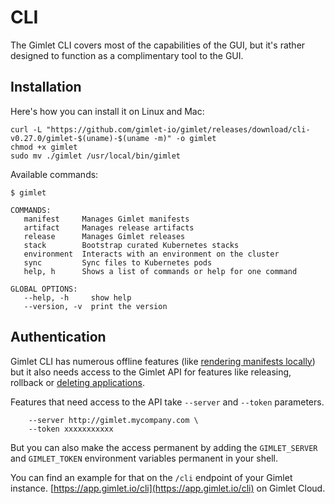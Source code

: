 # CLI

The Gimlet CLI covers most of the capabilities of the GUI, but it's rather designed to function as a complimentary tool to the GUI.

## Installation

Here's how you can install it on Linux and Mac:

```
curl -L "https://github.com/gimlet-io/gimlet/releases/download/cli-v0.27.0/gimlet-$(uname)-$(uname -m)" -o gimlet
chmod +x gimlet
sudo mv ./gimlet /usr/local/bin/gimlet
```

Available commands:

```
$ gimlet

COMMANDS:
   manifest     Manages Gimlet manifests
   artifact     Manages release artifacts
   release      Manages Gimlet releases
   stack        Bootstrap curated Kubernetes stacks
   environment  Interacts with an environment on the cluster
   sync         Sync files to Kubernetes pods
   help, h      Shows a list of commands or help for one command

GLOBAL OPTIONS:
   --help, -h     show help
   --version, -v  print the version
```

## Authentication

Gimlet CLI has numerous offline features (like [rendering manifests locally](/docs/cli/cli-use-cases#render-manifests-locally)) but it also needs access to the Gimlet API for features like releasing, rollback or [deleting applications](/docs/cli/cli-use-cases#deleting-applications).

Features that need access to the API take `--server` and `--token` parameters.

```
    --server http://gimlet.mycompany.com \
    --token xxxxxxxxxxx
```

But you can also make the access permanent by adding the `GIMLET_SERVER` and `GIMLET_TOKEN` environment variables permanent in your shell.

You can find an example for that on the `/cli` endpoint of your Gimlet instance. [https://app.gimlet.io/cli](https://app.gimlet.io/cli) on Gimlet Cloud.

